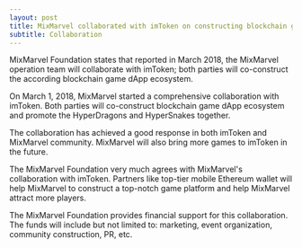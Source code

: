 ```yaml
---
layout: post
title: MixMarvel collaborated with imToken on constructing blockchain game dApp ecosystem
subtitle: Collaboration
---
```


MixMarvel Foundation states that reported in March 2018, the MixMarvel operation team will collaborate with imToken; both parties will co-construct the according blockchain game dApp ecosystem.

On March 1, 2018, MixMarvel started a comprehensive collaboration with imToken. Both parties will co-construct blockchain game dApp ecosystem and  promote the HyperDragons and HyperSnakes together.

The collaboration has achieved a good response in both imToken and MixMarvel community. MixMarvel will also bring more games to imToken in the future.

The MixMarvel Foundation very much agrees with MixMarvel's collaboration with imToken. Partners like top-tier mobile Ethereum wallet will help MixMarvel to construct a top-notch game platform and help MixMarvel attract more players. 

The MixMarvel Foundation provides financial support for this collaboration. The funds will include but not limited to: marketing, event organization, community construction, PR, etc. 

